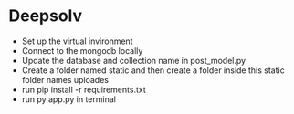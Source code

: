 # Deepsolv
* Set up the virtual invironment
* Connect to the mongodb locally
* Update the database and collection name in post_model.py
* Create a folder named static and then create a folder inside this static folder names uploades
* run pip install -r requirements.txt
* run py app.py in terminal
